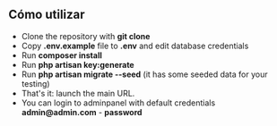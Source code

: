 ## Cómo utilizar


- Clone the repository with __git clone__
- Copy __.env.example__ file to __.env__ and edit database credentials 
- Run __composer install__
- Run __php artisan key:generate__
- Run __php artisan migrate --seed__ (it has some seeded data for your testing)
- That's it: launch the main URL. 
- You can login to adminpanel with default credentials __admin@admin.com__ - __password__
